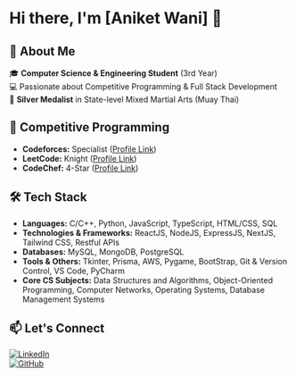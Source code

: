 
# Hi there, I'm [Aniket Wani] 👋

## 🚀 About Me

🎓 **Computer Science & Engineering Student** (3rd Year)  
💻 Passionate about Competitive Programming & Full Stack Development  
🥋 **Silver Medalist** in State-level Mixed Martial Arts (Muay Thai)  

## 🌟 Competitive Programming

- **Codeforces:** Specialist ([Profile Link](https://codeforces.com/profile/Light_inw))  
- **LeetCode:** Knight ([Profile Link](https://leetcode.com/u/Light_inw/))  
- **CodeChef:** 4-Star ([Profile Link](https://www.codechef.com/users/light_inw))   

## 🛠 Tech Stack

- **Languages:** C/C++, Python, JavaScript, TypeScript, HTML/CSS, SQL
- **Technologies & Frameworks:** ReactJS, NodeJS, ExpressJS, NextJS, Tailwind CSS, Restful APIs
- **Databases:** MySQL, MongoDB, PostgreSQL
- **Tools & Others:** Tkinter, Prisma, AWS, Pygame, BootStrap, Git & Version Control, VS Code, PyCharm
- **Core CS Subjects:** Data Structures and Algorithms, Object-Oriented Programming, Computer Networks, Operating Systems, Database Management Systems

## 📫 Let's Connect

[![LinkedIn](https://img.shields.io/badge/LinkedIn-Connect-blue?style=flat&logo=linkedin)](https://linkedin.com/in/aniket-wani-b5b1a3199)  
[![GitHub](https://img.shields.io/badge/GitHub-Follow-black?style=flat&logo=github)](https://github.com/Lightinw)  
